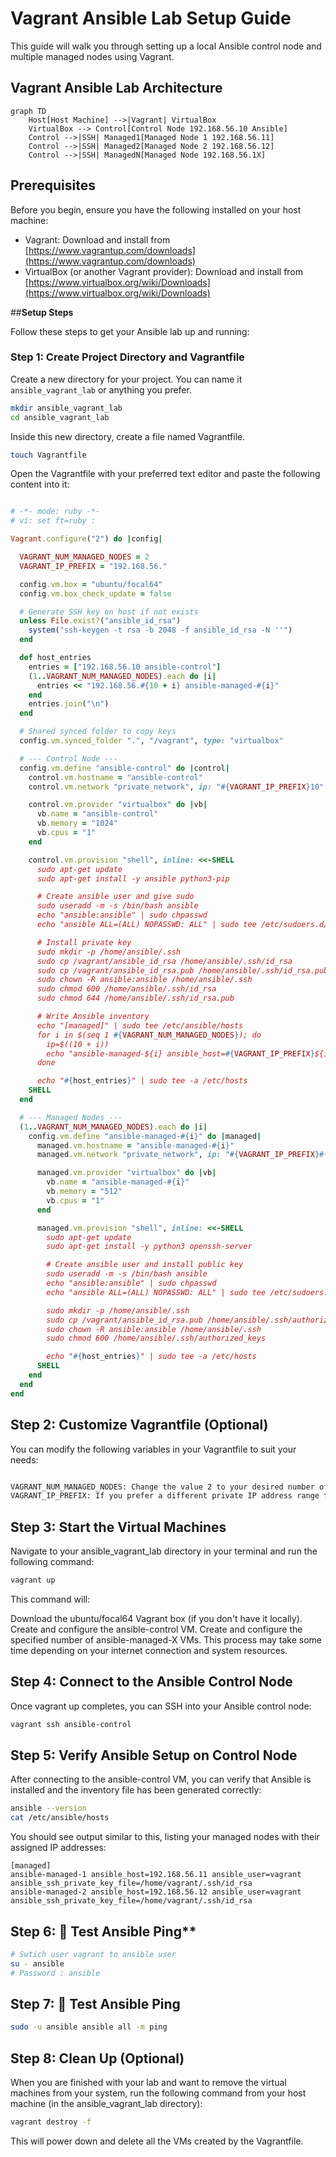 # **Vagrant Ansible Lab Setup Guide**

This guide will walk you through setting up a local Ansible control node and multiple managed nodes using Vagrant.

## **Vagrant Ansible Lab Architecture**


```mermaid
graph TD
    Host[Host Machine] -->|Vagrant| VirtualBox
    VirtualBox --> Control[Control Node 192.168.56.10 Ansible]
    Control -->|SSH| Managed1[Managed Node 1 192.168.56.11]
    Control -->|SSH| Managed2[Managed Node 2 192.168.56.12]
    Control -->|SSH| ManagedN[Managed Node 192.168.56.1X]

```

## **Prerequisites**

Before you begin, ensure you have the following installed on your host machine:

- Vagrant: Download and install from [https://www.vagrantup.com/downloads](https://www.vagrantup.com/downloads)
- VirtualBox (or another Vagrant provider): Download and install from [https://www.virtualbox.org/wiki/Downloads](https://www.virtualbox.org/wiki/Downloads)

##**Setup Steps**

Follow these steps to get your Ansible lab up and running:

### **Step 1: Create Project Directory and Vagrantfile**

Create a new directory for your project. You can name it `ansible_vagrant_lab` or anything you prefer.

```bash
mkdir ansible_vagrant_lab
cd ansible_vagrant_lab
```

Inside this new directory, create a file named Vagrantfile.

```bash
touch Vagrantfile
```

Open the Vagrantfile with your preferred text editor and paste the following content into it:

```ruby

# -*- mode: ruby -*-
# vi: set ft=ruby :

Vagrant.configure("2") do |config|

  VAGRANT_NUM_MANAGED_NODES = 2
  VAGRANT_IP_PREFIX = "192.168.56."

  config.vm.box = "ubuntu/focal64"
  config.vm.box_check_update = false

  # Generate SSH key on host if not exists
  unless File.exist?("ansible_id_rsa")
    system("ssh-keygen -t rsa -b 2048 -f ansible_id_rsa -N ''")
  end

  def host_entries
    entries = ["192.168.56.10 ansible-control"]
    (1..VAGRANT_NUM_MANAGED_NODES).each do |i|
      entries << "192.168.56.#{10 + i} ansible-managed-#{i}"
    end
    entries.join("\n")
  end

  # Shared synced folder to copy keys
  config.vm.synced_folder ".", "/vagrant", type: "virtualbox"

  # --- Control Node ---
  config.vm.define "ansible-control" do |control|
    control.vm.hostname = "ansible-control"
    control.vm.network "private_network", ip: "#{VAGRANT_IP_PREFIX}10"

    control.vm.provider "virtualbox" do |vb|
      vb.name = "ansible-control"
      vb.memory = "1024"
      vb.cpus = "1"
    end

    control.vm.provision "shell", inline: <<-SHELL
      sudo apt-get update
      sudo apt-get install -y ansible python3-pip

      # Create ansible user and give sudo
      sudo useradd -m -s /bin/bash ansible
      echo "ansible:ansible" | sudo chpasswd
      echo "ansible ALL=(ALL) NOPASSWD: ALL" | sudo tee /etc/sudoers.d/ansible

      # Install private key
      sudo mkdir -p /home/ansible/.ssh
      sudo cp /vagrant/ansible_id_rsa /home/ansible/.ssh/id_rsa
      sudo cp /vagrant/ansible_id_rsa.pub /home/ansible/.ssh/id_rsa.pub
      sudo chown -R ansible:ansible /home/ansible/.ssh
      sudo chmod 600 /home/ansible/.ssh/id_rsa
      sudo chmod 644 /home/ansible/.ssh/id_rsa.pub

      # Write Ansible inventory
      echo "[managed]" | sudo tee /etc/ansible/hosts
      for i in $(seq 1 #{VAGRANT_NUM_MANAGED_NODES}); do
        ip=$((10 + i))
        echo "ansible-managed-${i} ansible_host=#{VAGRANT_IP_PREFIX}${ip} ansible_user=ansible ansible_ssh_private_key_file=/home/ansible/.ssh/id_rsa" | sudo tee -a /etc/ansible/hosts
      done

      echo "#{host_entries}" | sudo tee -a /etc/hosts
    SHELL
  end

  # --- Managed Nodes ---
  (1..VAGRANT_NUM_MANAGED_NODES).each do |i|
    config.vm.define "ansible-managed-#{i}" do |managed|
      managed.vm.hostname = "ansible-managed-#{i}"
      managed.vm.network "private_network", ip: "#{VAGRANT_IP_PREFIX}#{10 + i}"

      managed.vm.provider "virtualbox" do |vb|
        vb.name = "ansible-managed-#{i}"
        vb.memory = "512"
        vb.cpus = "1"
      end

      managed.vm.provision "shell", inline: <<-SHELL
        sudo apt-get update
        sudo apt-get install -y python3 openssh-server

        # Create ansible user and install public key
        sudo useradd -m -s /bin/bash ansible
        echo "ansible:ansible" | sudo chpasswd
        echo "ansible ALL=(ALL) NOPASSWD: ALL" | sudo tee /etc/sudoers.d/ansible

        sudo mkdir -p /home/ansible/.ssh
        sudo cp /vagrant/ansible_id_rsa.pub /home/ansible/.ssh/authorized_keys
        sudo chown -R ansible:ansible /home/ansible/.ssh
        sudo chmod 600 /home/ansible/.ssh/authorized_keys

        echo "#{host_entries}" | sudo tee -a /etc/hosts
      SHELL
    end
  end
end


```
## **Step 2: Customize Vagrantfile (Optional)**

You can modify the following variables in your Vagrantfile to suit your needs:
```bash

VAGRANT_NUM_MANAGED_NODES: Change the value 2 to your desired number of Ansible managed nodes.
VAGRANT_IP_PREFIX: If you prefer a different private IP address range for your VMs, change "192.168.56." to your desired prefix.

```

## **Step 3: Start the Virtual Machines**

Navigate to your ansible_vagrant_lab directory in your terminal and run the following command:

```bash
vagrant up
```

This command will:

Download the ubuntu/focal64 Vagrant box (if you don't have it locally).
Create and configure the ansible-control VM.
Create and configure the specified number of ansible-managed-X VMs.
This process may take some time depending on your internet connection and system resources.

## **Step 4: Connect to the Ansible Control Node**

Once vagrant up completes, you can SSH into your Ansible control node:

```bash
vagrant ssh ansible-control
```

## **Step 5: Verify Ansible Setup on Control Node**

After connecting to the ansible-control VM, you can verify that Ansible is installed and the inventory file has been generated correctly:

```bash
ansible --version
cat /etc/ansible/hosts
```

You should see output similar to this, listing your managed nodes with their assigned IP addresses:
```text
[managed]
ansible-managed-1 ansible_host=192.168.56.11 ansible_user=vagrant ansible_ssh_private_key_file=/home/vagrant/.ssh/id_rsa
ansible-managed-2 ansible_host=192.168.56.12 ansible_user=vagrant ansible_ssh_private_key_file=/home/vagrant/.ssh/id_rsa
```

## **Step 6: 🧪 Test Ansible Ping****

```bash 
# Swtich user vagrant to ansible user
su - ansible 
# Password : ansible
```

## **Step 7: 🧪 Test Ansible Ping**

```bash
sudo -u ansible ansible all -m ping
```

## **Step 8: Clean Up (Optional)**
When you are finished with your lab and want to remove the virtual machines from your system, run the following command from your host machine (in the ansible_vagrant_lab directory):

```bash
vagrant destroy -f
```
This will power down and delete all the VMs created by the Vagrantfile.